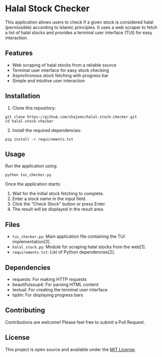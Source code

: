 # Halal Stock Checker

This application allows users to check if a given stock is considered halal (permissible) according to Islamic principles. It uses a web scraper to fetch a list of halal stocks and provides a terminal user interface (TUI) for easy interaction.

## Features

- Web scraping of halal stocks from a reliable source
- Terminal user interface for easy stock checking
- Asynchronous stock fetching with progress bar
- Simple and intuitive user interaction

## Installation

1. Clone this repository:
```
git clone https://github.com/shajeen/halal-stock-checker.git
cd halal-stock-checker
```


2. Install the required dependencies:
```
pip install -r requirements.txt
```

## Usage
Run the application using:
```
python tui_checker.py
```


Once the application starts:

1. Wait for the initial stock fetching to complete.
2. Enter a stock name in the input field.
3. Click the "Check Stock" button or press Enter.
4. The result will be displayed in the result area.

## Files

- `tui_checker.py`: Main application file containing the TUI implementation[3].
- `halal_stock.py`: Module for scraping halal stocks from the web[1].
- `requirements.txt`: List of Python dependencies[2].

## Dependencies

- requests: For making HTTP requests
- beautifulsoup4: For parsing HTML content
- textual: For creating the terminal user interface
- tqdm: For displaying progress bars

## Contributing

Contributions are welcome! Please feel free to submit a Pull Request.

## License

This project is open source and available under the [MIT License](LICENSE).

